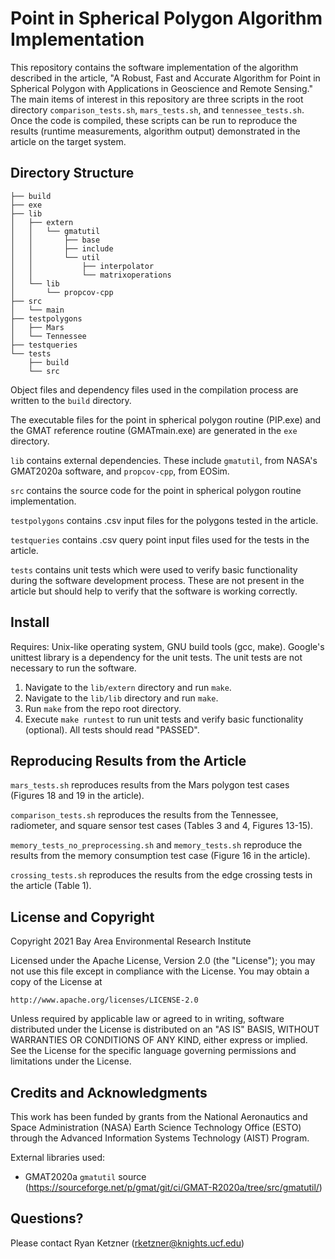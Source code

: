 # Point in Spherical Polygon Algorithm Implementation

This repository contains the software implementation of the algorithm described in the article, "A Robust, Fast and Accurate Algorithm for Point in Spherical Polygon with Applications in Geoscience and Remote Sensing." The main items of interest in this repository are three scripts in the root directory `comparison_tests.sh`, `mars_tests.sh`, and `tennessee_tests.sh`. Once the code is compiled, these scripts can be run to reproduce the results (runtime measurements, algorithm output) demonstrated in the article on the target system. 

## Directory Structure
```
├── build
├── exe
├── lib
│   ├── extern
│   │   └── gmatutil
│   │       ├── base
│   │       ├── include
│   │       └── util
│   │           ├── interpolator
│   │           └── matrixoperations
│   └── lib
│       └── propcov-cpp
├── src
│   └── main
├── testpolygons
│   ├── Mars
│   └── Tennessee
├── testqueries
└── tests
    ├── build
    └── src
```

Object files and dependency files used in the compilation process are written to the `build` directory.

The executable files for the point in spherical polygon routine (PIP.exe) and the GMAT reference routine (GMATmain.exe) are generated in the `exe` directory.

`lib` contains external dependencies. These include `gmatutil`, from NASA's GMAT2020a software, and `propcov-cpp`, from EOSim.

`src` contains the source code for the point in spherical polygon routine implementation.

`testpolygons` contains .csv input files for the polygons tested in the article.

`testqueries` contains .csv query point input files used for the tests in the article.

`tests` contains unit tests which were used to verify basic functionality during the software development process. These are not present in the article but should help to verify that the software is working correctly.

## Install

Requires: Unix-like operating system, GNU build tools (gcc, make). Google's unittest library is a dependency for the unit tests. The unit tests are not necessary to run the software. 

1. Navigate to the `lib/extern` directory and run `make`. 
2. Navigate to the `lib/lib` directory and run `make`.
3. Run `make` from the repo root directory.
4. Execute `make runtest` to run unit tests and verify basic functionality (optional). All tests should read "PASSED".

## Reproducing Results from the Article

`mars_tests.sh` reproduces results from the Mars polygon test cases (Figures 18 and 19 in the article).

`comparison_tests.sh` reproduces the results from the Tennessee, radiometer, and square sensor test cases (Tables 3 and 4, Figures 13-15).

`memory_tests_no_preprocessing.sh` and `memory_tests.sh` reproduce the results from the memory consumption test case (Figure 16 in the article).

`crossing_tests.sh` reproduces the results from the edge crossing tests in the article (Table 1).

## License and Copyright

Copyright 2021 Bay Area Environmental Research Institute

Licensed under the Apache License, Version 2.0 (the "License");
you may not use this file except in compliance with the License.
You may obtain a copy of the License at

    http://www.apache.org/licenses/LICENSE-2.0

Unless required by applicable law or agreed to in writing, software
distributed under the License is distributed on an "AS IS" BASIS,
WITHOUT WARRANTIES OR CONDITIONS OF ANY KIND, either express or implied.
See the License for the specific language governing permissions and
limitations under the License.

## Credits and Acknowledgments

This work has been funded by grants from the National Aeronautics and Space Administration (NASA) Earth Science Technology Office (ESTO) through the Advanced Information Systems Technology (AIST) Program.

External libraries used:

* GMAT2020a `gmatutil` source (https://sourceforge.net/p/gmat/git/ci/GMAT-R2020a/tree/src/gmatutil/)

## Questions?

Please contact Ryan Ketzner (rketzner@knights.ucf.edu)
